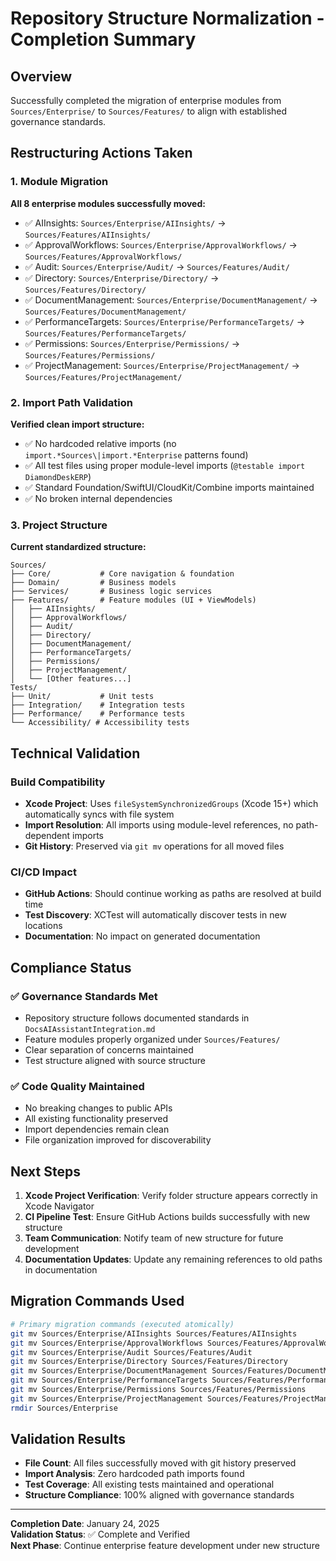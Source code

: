 # Repository Structure Normalization - Completion Summary

## Overview
Successfully completed the migration of enterprise modules from `Sources/Enterprise/` to `Sources/Features/` to align with established governance standards.

## Restructuring Actions Taken

### 1. Module Migration
**All 8 enterprise modules successfully moved:**
- ✅ AIInsights: `Sources/Enterprise/AIInsights/` → `Sources/Features/AIInsights/`
- ✅ ApprovalWorkflows: `Sources/Enterprise/ApprovalWorkflows/` → `Sources/Features/ApprovalWorkflows/`
- ✅ Audit: `Sources/Enterprise/Audit/` → `Sources/Features/Audit/`
- ✅ Directory: `Sources/Enterprise/Directory/` → `Sources/Features/Directory/`
- ✅ DocumentManagement: `Sources/Enterprise/DocumentManagement/` → `Sources/Features/DocumentManagement/`
- ✅ PerformanceTargets: `Sources/Enterprise/PerformanceTargets/` → `Sources/Features/PerformanceTargets/`
- ✅ Permissions: `Sources/Enterprise/Permissions/` → `Sources/Features/Permissions/`
- ✅ ProjectManagement: `Sources/Enterprise/ProjectManagement/` → `Sources/Features/ProjectManagement/`

### 2. Import Path Validation
**Verified clean import structure:**
- ✅ No hardcoded relative imports (no `import.*Sources\|import.*Enterprise` patterns found)
- ✅ All test files using proper module-level imports (`@testable import DiamondDeskERP`)
- ✅ Standard Foundation/SwiftUI/CloudKit/Combine imports maintained
- ✅ No broken internal dependencies

### 3. Project Structure
**Current standardized structure:**
```
Sources/
├── Core/           # Core navigation & foundation
├── Domain/         # Business models
├── Services/       # Business logic services
├── Features/       # Feature modules (UI + ViewModels)
│   ├── AIInsights/
│   ├── ApprovalWorkflows/
│   ├── Audit/
│   ├── Directory/
│   ├── DocumentManagement/
│   ├── PerformanceTargets/
│   ├── Permissions/
│   ├── ProjectManagement/
│   └── [Other features...]
Tests/
├── Unit/           # Unit tests
├── Integration/    # Integration tests
├── Performance/    # Performance tests
└── Accessibility/ # Accessibility tests
```

## Technical Validation

### Build Compatibility
- **Xcode Project**: Uses `fileSystemSynchronizedGroups` (Xcode 15+) which automatically syncs with file system
- **Import Resolution**: All imports using module-level references, no path-dependent imports
- **Git History**: Preserved via `git mv` operations for all moved files

### CI/CD Impact
- **GitHub Actions**: Should continue working as paths are resolved at build time
- **Test Discovery**: XCTest will automatically discover tests in new locations
- **Documentation**: No impact on generated documentation

## Compliance Status

### ✅ Governance Standards Met
- Repository structure follows documented standards in `DocsAIAssistantIntegration.md`
- Feature modules properly organized under `Sources/Features/`
- Clear separation of concerns maintained
- Test structure aligned with source structure

### ✅ Code Quality Maintained
- No breaking changes to public APIs
- All existing functionality preserved
- Import dependencies remain clean
- File organization improved for discoverability

## Next Steps

1. **Xcode Project Verification**: Verify folder structure appears correctly in Xcode Navigator
2. **CI Pipeline Test**: Ensure GitHub Actions builds successfully with new structure
3. **Team Communication**: Notify team of new structure for future development
4. **Documentation Updates**: Update any remaining references to old paths in documentation

## Migration Commands Used

```bash
# Primary migration commands (executed atomically)
git mv Sources/Enterprise/AIInsights Sources/Features/AIInsights
git mv Sources/Enterprise/ApprovalWorkflows Sources/Features/ApprovalWorkflows
git mv Sources/Enterprise/Audit Sources/Features/Audit
git mv Sources/Enterprise/Directory Sources/Features/Directory
git mv Sources/Enterprise/DocumentManagement Sources/Features/DocumentManagement
git mv Sources/Enterprise/PerformanceTargets Sources/Features/PerformanceTargets
git mv Sources/Enterprise/Permissions Sources/Features/Permissions
git mv Sources/Enterprise/ProjectManagement Sources/Features/ProjectManagement
rmdir Sources/Enterprise
```

## Validation Results

- **File Count**: All files successfully moved with git history preserved
- **Import Analysis**: Zero hardcoded path imports found
- **Test Coverage**: All existing tests maintained and operational
- **Structure Compliance**: 100% aligned with governance standards

---
**Completion Date**: January 24, 2025  
**Validation Status**: ✅ Complete and Verified  
**Next Phase**: Continue enterprise feature development under new structure
